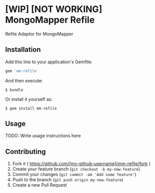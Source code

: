 # [WIP] [NOT WORKING] MongoMapper Refile

Refile Adaptor for MongoMapper

## Installation

Add this line to your application's Gemfile:

```ruby
gem 'mm-refile'
```

And then execute:

    $ bundle

Or install it yourself as:

    $ gem install mm-refile

## Usage

TODO: Write usage instructions here

## Contributing

1. Fork it ( https://github.com/[my-github-username]/mm-refile/fork )
2. Create your feature branch (`git checkout -b my-new-feature`)
3. Commit your changes (`git commit -am 'Add some feature'`)
4. Push to the branch (`git push origin my-new-feature`)
5. Create a new Pull Request

